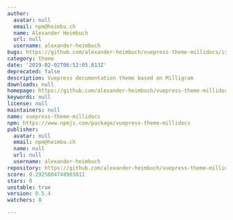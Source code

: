 ```yaml
---
author:
  avatar: null
  email: npm@heimbu.ch
  name: Alexander Heimbuch
  url: null
  username: alexander-heimbuch
bugs: https://github.com/alexander-heimbuch/vuepress-theme-millidocs/issues
category: theme
date: '2019-02-02T06:52:05.813Z'
deprecated: false
description: Vuepress documentation theme based on Milligram
downloads: null
homepage: https://github.com/alexander-heimbuch/vuepress-theme-millidocs#readme
keywords: null
license: null
maintainers: null
name: vuepress-theme-millidocs
npm: https://www.npmjs.com/package/vuepress-theme-millidocs
publisher:
  avatar: null
  email: npm@heimbu.ch
  name: null
  url: null
  username: alexander-heimbuch
repository: https://github.com/alexander-heimbuch/vuepress-theme-millidocs
score: 0.2925804748903811
stars: 0
unstable: true
version: 0.5.4
watchers: 0

---
```


